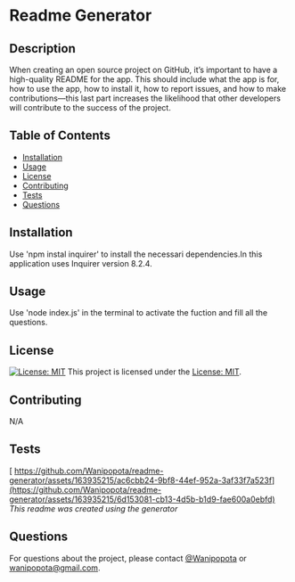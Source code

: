 # Readme Generator
  
  ## Description
  When creating an open source project on GitHub, it’s important to have a high-quality README for the app. This should include what the app is for, how to use the app, how to install it, how to report issues, and how to make contributions—this last part increases the likelihood that other developers will contribute to the success of the project.
  
  ## Table of Contents
  - [Installation](#installation)
  - [Usage](#usage)
  - [License](#license)
  - [Contributing](#contributing)
  - [Tests](#tests)
  - [Questions](#questions)
  
  ## Installation
  Use 'npm instal inquirer' to install the necessari  dependencies.In this application uses Inquirer version 8.2.4.
  
  ## Usage
  Use 'node index.js' in the terminal to activate the fuction and fill all the questions.
  
  ## License
  [![License: MIT](https://img.shields.io/badge/License-MIT-yellow.svg)](https://opensource.org/licenses/MIT)
  This project is licensed under the [License: MIT](https://opensource.org/licenses/MIT).
  
  ## Contributing
  N/A
  
  ## Tests
[  https://github.com/Wanipopota/readme-generator/assets/163935215/ac6cbb24-9bf8-44ef-952a-3af33f7a523f](https://github.com/Wanipopota/readme-generator/assets/163935215/6d153081-cb13-4d5b-b1d9-fae600a0ebfd)
  *This readme was created using the generator*
  
  ## Questions
  For questions about the project, please contact [@Wanipopota](https://github.com/Wanipopota) or wanipopota@gmail.com.
  
